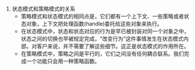 1. 状态模式和策略模式的关系
   - 策略模式和状态模式的相同点是，它们都有一个上下文、一些策略或者状态对象，上下文把处理函数(handle)委托给这些对象来执行。
   - 在状态模式中，状态和状态对应的行为是早已被封装对同一个对象之中，状态之间的切换也早被规定完成，“改变行为”这件事情发生在状态模式内部。对客户来说，并不需要了解这些细节。这正是状态模式的作用所在。
   - 在策略模式中，策略之间是平行的，它们之间没有任何耦合联系。我们完成一个功能只会用一种策略函数。